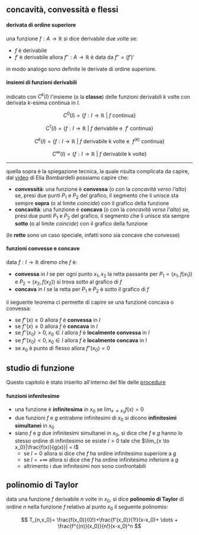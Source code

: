 ## concavità, convessità e flessi

#### derivata di ordine superiore
una funzione $f: A \rightarrow \mathbb{R}$ si dice derivabile due volte se:
- $f$ è derivabile
- $f'$ è derivabile
allora $f'' : A \rightarrow \mathbb{R}$ è data da $f''=(f')'$

in modo analogo sono definite le derivate di ordine superiore.

#### insiemi di funzioni derivabili
indicato con $C^k(I)$ l'insieme (o la **classe**) delle funzioni derivabili $k$ volte con derivata $k$-esima continua in $I$.

$$
C^0(I)=\{ f : I \rightarrow \mathbb{R} \ | \ f \text{ continua} \}
$$

$$
C^1(I)=\{ f : I \rightarrow \mathbb{R} \ | \ f \ \text{derivabile e } \ f' \text{ continua} \}
$$

$$
C^k(I)=\{ f : I \rightarrow \mathbb{R} \ | \ f \ \text{derivabile k volte e } \ f^{(k)} \text{ continua} \}
$$

$$
C^\infty(I)=\{ f : I \rightarrow \mathbb{R} \ | \ f \ \text{derivabile k volte} \}
$$

---
quella sopra è la spiegazione tecnica, la quale risulta complicata da capire, dal [video](https://www.youtube.com/watch?v=tYNpQh4XW2A&list=PLA3C7C80841C5C018&index=11&ab_channel=EliaBombardelli) di Elia Bombardelli possiamo capire che:

- **convessità**: una funzione è **convessa** (o con la *concavità verso l'alto*) se, presi due punti $P_1$ e $P_2$ del grafico, il segmento che li unisce sta sempre **sopra** (o al limite *coincide*) con il grafico della funzione
- **concavità**: una funzione è **concava** (o con la *concavità verso l'alto*) se, presi due punti $P_1$ e $P_2$ del grafico, il segmento che li unisce sta sempre **sotto** (o al limite *coincide*) con il grafico della funzione

(le **rette** sono un caso speciale, infatti sono sia concave che convesse)

#### funzioni convesse e concave
data $f : I \rightarrow \mathbb{R}$ diremo che $f$ è:
- **convessa** in $I$ se per ogni punto $x_1, x_2$ la retta passante per $P_1=(x_1, f(x_1))$ e $P_2=(x_2, f(x_2))$ si trova sotto al grafico di $f$
- **concava** in $I$ se la retta per $P_1$ e $P_2$ è sotto il grafico di $f$

il seguente teorema ci permette di capire se una funzionè concava o convessa:
- se $f''(x) \ge 0$ allora $f$ è **convessa** in $I$
- se $f''(x) \le 0$ allora $f$ è **concava** in $I$
- se $f''(x_0) \gt 0, x_0 \in I$ allora $f$ è **localmente convessa** in $I$
- se $f''(x_0) \lt 0, x_0 \in I$ allora $f$ è **localmente concava** in $I$
- se $x_0$ è punto di flesso allora $f''(x_0) = 0$

## studio di funzione
Questo capitolo è stato inserito all'interno del file delle [procedure](./procedure.md)

#### funzioni infenitesime
- una funzione è **infinitesima** in $x_0$ se $\lim_{x \to x_0}f(x) = 0$
- due funzioni $f$ e $g$ entrabme infinitesimi di $x_0$ si dicono **infinitesimi simultanei** in $x_0$
- siano $f$ e $g$ due infinitesimi simultanei in $x_0$, si dice che $f$ e $g$ hanno lo stesso ordine di infinitesimo se esiste $l \gt 0$ tale che $\lim_{x \to x_0}|\frac{f(x)}{g(x)}| = l$
  - se $l = 0$ allora si dice che $f$ ha ordine infinitesimo superiore a $g$
  - se $l = +\infty$ allora si dice che $f$ ha ordine infinitesimo inferiore a $g$
  - altrimento i due infinitesimi non sono confrontabili

## polinomio di Taylor
data una funzione $f$ derivabile $n$ volte in $x_0$, si dice **polinomio di Taylor** di ordine $n$ nella funzione $f$ relativo al punto $x_0$ il seguente polinomio:

$$
T_{n,x_0}= \frac{f(x_0)}{0!}+\frac{f'(x_0)}{1!}(x-x_0)+ \dots + \frac{f^{(n)}(x_0)}{n!}(x-x_0)^n
$$